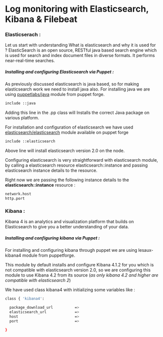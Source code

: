 # Log monitoring with Elasticsearch, Kibana & Filebeat
### Elasticserach :

Let us start with understanding What is elasticsearch and why it is used for  ?
ElasticSearch is an open source, RESTful java based search engine which is used for search and index document files in diverse formats. It performs near-real-time searches.

##### Installing and configuring Elasticsearch via Puppet :

As previously discussed elasticsearch is java based, so for making elasticsearch work we need to install java also. For installing java we are using [puppetlabs/java](https://forge.puppetlabs.com/puppetlabs/java) module from puppet forge.
```sh
include ::java
```
Adding this line in the .pp class will Installs the correct Java package on various platform.

For installation and configuration of elasticsearch we have used [elasticsearch/elasticsearch](https://forge.puppetlabs.com/elasticsearch/elasticsearch) module available on puppet forge
```sh
include ::elasticsearch
```
Above line will install elasticsearch version 2.0 on the node.

Configuring elasticsearch is very straightforward with elasticsearch module, by calling a elasticsearch resource elasticsearch::instance and passing elasticsearch instance details to the resource.

Right now we are passing the following instance details to the **elasticsearch::instance** resource :
```sh
network.host
http.port
```

### Kibana :

Kibana 4 is an analytics and visualization platform that builds on Elasticsearch to give you a better understanding of your data.

##### Installing and configuring kibana via Puppet :

For installing and configuring kibana through puppet we are using lesaux-kibana4 module from puppetforge.

This module by default installs and configure Kibana 4.1.2 for you which is not compatible with elasticsearch version 2.0, so we are configuring this module to use Kibana 4.2 from its source (*as only kibana 4.2 and higher are compatible with elasticsearch 2*)

We have used class kibana4 with initializing some variables like :
```sh
class { 'kibana4':

  package_download_url          =>
  elasticsearch_url             =>
  host                          =>
  port                          =>

}
```
